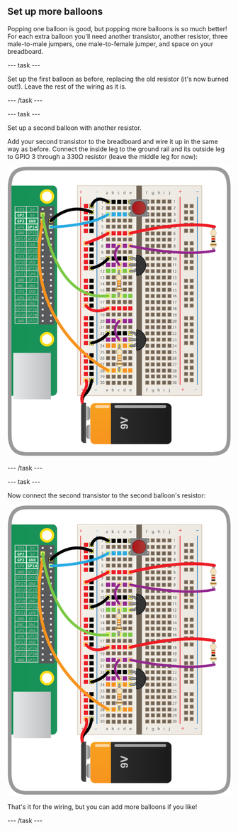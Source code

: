 ## Set up more balloons

Popping one balloon is good, but popping more balloons is so much better! For each extra balloon you'll need another transistor, another resistor, three male-to-male jumpers, one male-to-female jumper, and space on your breadboard.

--- task ---

Set up the first balloon as before, replacing the old resistor (it's now burned out!). Leave the rest of the wiring as it is.

--- /task ---

--- task ---

Set up a second balloon with another resistor.

Add your second transistor to the breadboard and wire it up in the same way as before. Connect the inside leg to the ground rail and its outside leg to GPIO 3 through a 330Ω resistor (leave the middle leg for now):

![](images/connect-second-transistor.png)

--- /task ---

--- task ---

Now connect the second transistor to the second balloon's resistor:

![](images/connect-second-transistor-resistor.png)

That's it for the wiring, but you can add more balloons if you like!

--- /task ---



